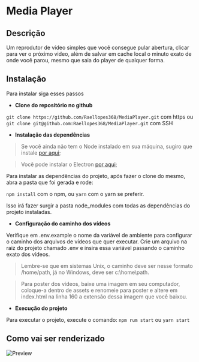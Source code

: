 # Media Player

## Descrição

Um reprodutor de vídeo simples que você consegue pular abertura, clicar para ver o próximo 
video, além de salvar em cache local o minuto exato de onde você parou, mesmo que saia
do player de qualquer forma.

## Instalação

Para instalar siga esses passos

* **Clone do repositório no github** 

```git clone https://github.com/Raellopes368/MediaPlayer.git``` com https ou 
```git clone git@github.com:Raellopes368/MediaPlayer.git``` com SSH

* **Instalação das dependências**

> Se você ainda não tem o Node instalado em sua máquina, sugiro que instale [por aqui](https://nodejs.org/en/download/);

> Você pode instalar o Electron [por aqui](https://www.electronjs.org/docs/tutorial/quick-start);

Para instalar as dependências do projeto, após fazer o clone do mesmo, abra a pasta que foi gerada e rode:

```npm install``` com o npm, ou
```yarn``` com o yarn se preferir.

Isso irá fazer surgir a pasta node_modules com todas as dependências do projeto instaladas.

* **Configuração do caminho dos vídeos**

Verifique em .env.example o nome da variável de ambiente para configurar o caminho dos arquivos de vídeos que quer executar.
Crie um arquivo na raiz do projeto chamado .env e insira essa variável passando o caminho exato dos vídeos.
> Lembre-se que em sistemas Unix, o caminho deve ser nesse formato /home/path, já no Windows, deve ser c:\home\path.

> Para poster dos vídeos, baixe uma imagem em seu computador, coloque-a dentro de assets e renomeie para poster e altere em index.html na linha 160 a extensão dessa imagem que você baixou.

* **Execução do projeto**

Para executar o projeto, execute o comando:
```npm rum start``` ou
```yarn start```


## Como vai ser renderizado

![Preview](https://imagensrael.s3.amazonaws.com/MediaPLayer.PNG)